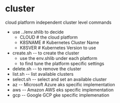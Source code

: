 # cluster
cloud platform independent cluster level commands
* use ../env.shlib to decide
	* CLOUD # the cloud platform
	* K8SNAME # Kubernetes Cluster Name
	* K8SVER # Kubernetes Version to use
* create.sh -- to create the cluster
	* use the env.shlib under each platform
	* to find tune the platform specific settings
* delete.sh -- to remove the cluster
* list.sh -- list available clusters
* select.sh -- select and set an available cluster
* az -- Microsoft Azure aks specific implementation
* aws -- Amazon AWS eks specific implementation
* gcp -- Google GCP gke specific implemenation
